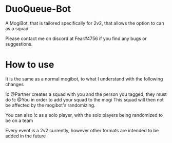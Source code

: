 # DuoQueue-Bot
A MogiBot, that is tailored specifically for 2v2, that allows the option to can as a squad.

Please contact me on discord at Fear#4756 if you find any bugs or suggestions.

# How to use

It is the same as a normal mogibot, to what I understand with the following changes

!c @Partner creates a squad with you and the person you tagged, they must do !c @You in order to add your squad to the mogi
This squad will then not be affected by the mogibot's randomizing.

You can also !c as a solo player, with the solo players being randomized to be on a team

Every event is a 2v2 currently, however other formats are intended to be added in the future

